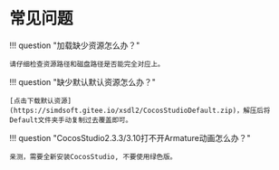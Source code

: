 # 常见问题

!!! question "加载缺少资源怎么办？"

    请仔细检查资源路径和磁盘路径是否能完全对应上。


!!! question "缺少默认默认资源怎么办？"

    [点击下载默认资源](https://simdsoft.gitee.io/xsdl2/CocosStudioDefault.zip)，解压后将Default文件夹手动复制过去覆盖即可。


!!! question "CocosStudio2.3.3/3.10打不开Armature动画怎么办？"

    亲测，需要全新安装CocosStudio, 不要使用绿色版。
